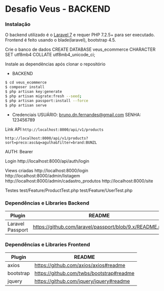 # Desafio Veus - BACKEND

### Instalação

O backend utilizado é o [Laravel 7](https://laravel.com/docs/7.x/installation) e requer PHP 7.2.5+ para ser executado.\
Frontend é feito usando o blade(laravel), bootstrap 4.5.

Crie o banco de dados
CREATE DATABASE veus_ecommerce CHARACTER SET utf8mb4 COLLATE utf8mb4_unicode_ci;

Instale as dependências após clonar o repositório

- BACKEND
```sh
$ cd veus_ecommerce
$ composer install
$ php artisan key:generate
$ php artisan migrate:fresh --seed;
$ php artisan passport:install --force
$ php artisan serve
```
- Credenciais
USUÁRIO: bruno.dn.fernandes@gmail.com
SENHA: 123456789

Link API
`http://localhost:8000/api/v1/products`

`http://localhost:8000/api/v1/products?sort=preco:asc&q=agulha&filter=brand:BUNZL`

AUTH: Bearer

Login
http://localhost:8000/api/auth/login

Views criadas
http://localhost:8000/login
http://localhost:8000/admin/listagem
http://localhost:8000/admin/cadastro_produtos
http://localhost:8000/site

Testes
test/Feature/ProductTest.php
test/Feature/UserTest.php

### Dependências e Libraries Backend

| Plugin | README |
| ------ | ------ |
| Laravel Passport | https://github.com/laravel/passport/blob/9.x/README.md |

### Dependências e Libraries Frontend

| Plugin | README |
| ------ | ------ |
| axios | https://github.com/axios/axios#readme |
| bootstrap | https://github.com/twbs/bootstrap#readme |
| jquery | https://github.com/jquery/jquery#readme |


